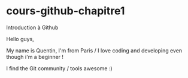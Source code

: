 # cours-github-chapitre1
Introduction à Github


Hello guys,

My name is Quentin, I'm from Paris / I love coding and developing even though i'm a beginner !

I find the Git community / tools awesome :)
